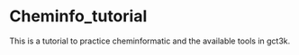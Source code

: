 # Cheminfo_tutorial
This is a tutorial to practice cheminformatic and the available tools in gct3k.
